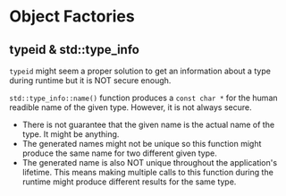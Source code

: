 # Object Factories
## typeid & std::type_info
`typeid` might seem a proper solution to get an information about a type during runtime but it is NOT secure enough.

`std::type_info::name()` function produces a `const char *` for the human readible name of the given type. However, it is not always secure.

- There is not guarantee that the given name is the actual name of the type. It might be anything.
- The generated names might not be unique so this function might produce the same name for two different given type.
- The generated name is also NOT unique throughout the application's lifetime. This means making multiple calls to this function during the runtime might produce different results for the same type.